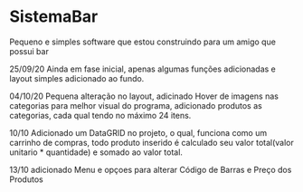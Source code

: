 # SistemaBar
Pequeno e simples software que estou construindo para um amigo que possui bar

25/09/20 Ainda em fase inicial, apenas algumas funções adicionadas e layout simples adicionado ao fundo.

04/10/20 Pequena alteração no layout, adicinado Hover de imagens nas categorias para melhor visual do programa, adicionado produtos as categorias, cada qual tendo no máximo 24 itens.

10/10 Adicionado um DataGRID no projeto, o qual, funciona como um carrinho de compras, todo produto inserido é calculado seu valor total(valor unitario * quantidade)
e somado ao valor total.

13/10 adicionado Menu e opçoes para alterar Código de Barras e Preço dos Produtos

 